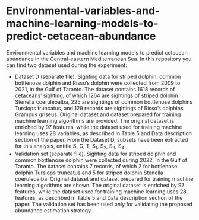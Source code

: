 # Environmental-variables-and-machine-learning-models-to-predict-cetacean-abundance
Environmental variables and machine learning models to predict cetacean abundance in the Central-eastern Mediterranean Sea.
In this repository you can find two dataset used during the experiment: 
* Dataset D (separate file). Sighting data for striped dolphin, common bottlenose dolphin and Risso’s dolphin were collected from 2009 to 2021, in the Gulf of Taranto. The dataset contains 1618 records of cetaceans’ sighting, of which 1264 are sightings of striped dolphin Stenella coeruleoalba, 225 are sightings of common bottlenose dolphins Tursiops truncatus, and 129 records are sightings of Risso’s dolphins Grampus griseus. Original dataset and dataset prepared for training machine learning algorithms are provided. The original dataset is enriched by 97 features, while the dataset used for training machine learning uses 28 variables, as described in Table 5 and Data description section of the paper. From the Dataset D, subsets have been extracted for this analysis, entitle S, G, T, S<sub>1</sub>, S<sub>2</sub>, S<sub>3</sub>, S<sub>4</sub>. 
* Validation set (separate file). Sighting data for striped dolphin and common bottlenose dolphin were collected during 2022, in the Gulf of Taranto. The dataset contains 7 records, of which 2 for bottlenose dolphin Tursiops truncatus and 5 for striped dolphin Stenella coeruleoalba. Original dataset and dataset prepared for training machine learning algorithms are shown. The original dataset is enriched by 97 features, while the dataset used for training machine learning uses 28 features, as described in Table 5 and Data description section of the paper. The validation set has been used only for validating the proposed abundance estimation strategy.
